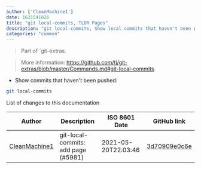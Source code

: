 ```yaml
---
author: ['CleanMachine1']
date: 1621541026
title: "git local-commits, TLDR Pages"
description: "git local-commits, Show local commits that haven't been pushed to origin. Any additional arguments will be passed directly to `git log`."
categories: "common"
---
```

> Part of `git-extras.

> More information: <https://github.com/tj/git-extras/blob/master/Commands.md#git-local-commits>.

- Show commits that haven't been pushed:

```bash
git local-commits
```
List of changes to this documentation


Author | Description | ISO 8601 Date | GitHub link
------|-----|-----|-----
[CleanMachine1](mailto:78213164+CleanMachine1@users.noreply.github.com) | git-local-commits: add page (#5981) | 2021-05-20T22:03:46 | [3d70909e0c6e](https://github.com/tldr-pages/tldr/commit/3d70909e0c6e1963f684303e3eef2972cb3933ff)

